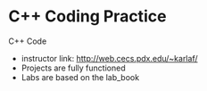 # C++ Coding Practice

C++ Code 
* instructor link: http://web.cecs.pdx.edu/~karlaf/
* Projects are fully functioned
* Labs are based on the lab_book

